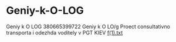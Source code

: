 # Geniy-k-O-LOG
Geniy k O LOG
380665399722 Geniy k O LO/g
Proect consultativno transporta i odezhda voditely v PGT KIEV
[f(1).txt](https://github.com/mapsler/Geniy-k-O-LOG/files/7185166/f.1.txt)
